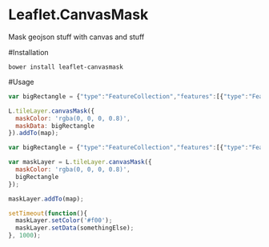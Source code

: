 Leaflet.CanvasMask
==================

Mask geojson stuff with canvas and stuff

#Installation

```console
bower install leaflet-canvasmask
```

#Usage

```javascript
var bigRectangle = {"type":"FeatureCollection","features":[{"type":"Feature","properties":{},"geometry":{"type":"Polygon","coordinates":[[[-116,34],[-116,43],[-81,43],[-81,34],[-116,34]]]}}]};

L.tileLayer.canvasMask({
  maskColor: 'rgba(0, 0, 0, 0.8)',
  maskData: bigRectangle
}).addTo(map);
```

```javascript
var bigRectangle = {"type":"FeatureCollection","features":[{"type":"Feature","properties":{},"geometry":{"type":"Polygon","coordinates":[[[-116,34],[-116,43],[-81,43],[-81,34],[-116,34]]]}}]};

var maskLayer = L.tileLayer.canvasMask({
  maskColor: 'rgba(0, 0, 0, 0.8)',
  bigRectangle
});

maskLayer.addTo(map);

setTimeout(function(){
  maskLayer.setColor('#f00');
  maskLayer.setData(somethingElse);
}, 1000);
```
